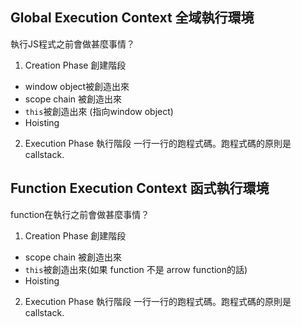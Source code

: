 ## Global Execution Context 全域執行環境

執行JS程式之前會做甚麼事情？

1. Creation Phase 創建階段
- window object被創造出來
- scope chain 被創造出來
- `this`被創造出來 (指向window object)
- Hoisting

2. Execution Phase 執行階段
一行一行的跑程式碼。跑程式碼的原則是 callstack.

## Function Execution Context 函式執行環境

function在執行之前會做甚麼事情？

1. Creation Phase 創建階段
- scope chain 被創造出來
- `this`被創造出來(如果 function 不是 arrow function的話)
- Hoisting

2. Execution Phase 執行階段
一行一行的跑程式碼。跑程式碼的原則是 callstack.
